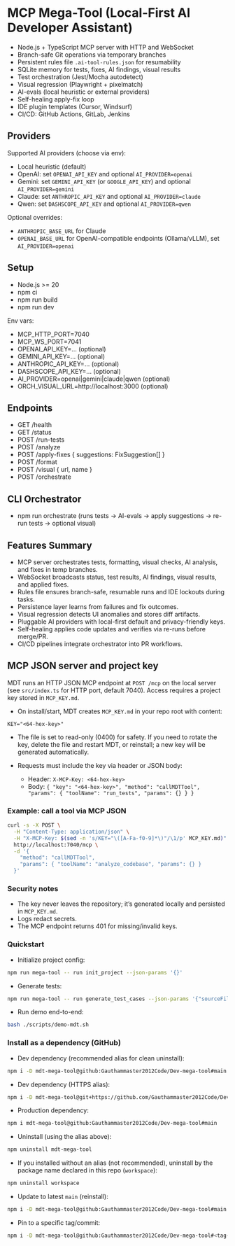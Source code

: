 # MCP Mega-Tool (Local-First AI Developer Assistant)

- Node.js + TypeScript MCP server with HTTP and WebSocket
- Branch-safe Git operations via temporary branches
- Persistent rules file `.ai-tool-rules.json` for resumability
- SQLite memory for tests, fixes, AI findings, visual results
- Test orchestration (Jest/Mocha autodetect)
- Visual regression (Playwright + pixelmatch)
- AI-evals (local heuristic or external providers)
- Self-healing apply-fix loop
- IDE plugin templates (Cursor, Windsurf)
- CI/CD: GitHub Actions, GitLab, Jenkins

## Providers
Supported AI providers (choose via env):
- Local heuristic (default)
- OpenAI: set `OPENAI_API_KEY` and optional `AI_PROVIDER=openai`
- Gemini: set `GEMINI_API_KEY` (or `GOOGLE_API_KEY`) and optional `AI_PROVIDER=gemini`
- Claude: set `ANTHROPIC_API_KEY` and optional `AI_PROVIDER=claude`
- Qwen: set `DASHSCOPE_API_KEY` and optional `AI_PROVIDER=qwen`

Optional overrides:
- `ANTHROPIC_BASE_URL` for Claude
- `OPENAI_BASE_URL` for OpenAI-compatible endpoints (Ollama/vLLM), set `AI_PROVIDER=openai`

## Setup

- Node.js >= 20
- npm ci
- npm run build
- npm run dev

Env vars:
- MCP_HTTP_PORT=7040
- MCP_WS_PORT=7041
- OPENAI_API_KEY=... (optional)
- GEMINI_API_KEY=... (optional)
- ANTHROPIC_API_KEY=... (optional)
- DASHSCOPE_API_KEY=... (optional)
- AI_PROVIDER=openai|gemini|claude|qwen (optional)
- ORCH_VISUAL_URL=http://localhost:3000 (optional)

## Endpoints
- GET /health
- GET /status
- POST /run-tests
- POST /analyze
- POST /apply-fixes { suggestions: FixSuggestion[] }
- POST /format
- POST /visual { url, name }
- POST /orchestrate

## CLI Orchestrator
- npm run orchestrate (runs tests -> AI-evals -> apply suggestions -> re-run tests -> optional visual)

## Features Summary
- MCP server orchestrates tests, formatting, visual checks, AI analysis, and fixes in temp branches.
- WebSocket broadcasts status, test results, AI findings, visual results, and applied fixes.
- Rules file ensures branch-safe, resumable runs and IDE lockouts during tasks.
- Persistence layer learns from failures and fix outcomes.
- Visual regression detects UI anomalies and stores diff artifacts.
- Pluggable AI providers with local-first default and privacy-friendly keys.
- Self-healing applies code updates and verifies via re-runs before merge/PR.
- CI/CD pipelines integrate orchestrator into PR workflows.

## MCP JSON server and project key

MDT runs an HTTP JSON MCP endpoint at `POST /mcp` on the local server (see `src/index.ts` for HTTP port, default 7040). Access requires a project key stored in `MCP_KEY.md`.

- On install/start, MDT creates `MCP_KEY.md` in your repo root with content:

```
KEY="<64-hex-key>"
```

- The file is set to read-only (0400) for safety. If you need to rotate the key, delete the file and restart MDT, or reinstall; a new key will be generated automatically.

- Requests must include the key via header or JSON body:
  - Header: `X-MCP-Key: <64-hex-key>`
  - Body: `{ "key": "<64-hex-key>", "method": "callMDTTool", "params": { "toolName": "run_tests", "params": {} } }`

### Example: call a tool via MCP JSON

```bash
curl -s -X POST \
  -H "Content-Type: application/json" \
  -H "X-MCP-Key: $(sed -n 's/KEY="\([A-Fa-f0-9]*\)"/\1/p' MCP_KEY.md)" \
  http://localhost:7040/mcp \
  -d '{
    "method": "callMDTTool",
    "params": { "toolName": "analyze_codebase", "params": {} }
  }'
```

### Security notes
- The key never leaves the repository; it’s generated locally and persisted in `MCP_KEY.md`.
- Logs redact secrets.
- The MCP endpoint returns 401 for missing/invalid keys.

### Quickstart

- Initialize project config:
```bash
npm run mega-tool -- run init_project --json-params '{}'
```

- Generate tests:
```bash
npm run mega-tool -- run generate_test_cases --json-params '{"sourceFiles":["src/index.ts"]}'
```

- Run demo end-to-end:
```bash
bash ./scripts/demo-mdt.sh
```

### Install as a dependency (GitHub)

- Dev dependency (recommended alias for clean uninstall):
```bash
npm i -D mdt-mega-tool@github:Gauthammaster2012Code/Dev-mega-tool#main
```

- Dev dependency (HTTPS alias):
```bash
npm i -D mdt-mega-tool@git+https://github.com/Gauthammaster2012Code/Dev-mega-tool.git#main
```

- Production dependency:
```bash
npm i mdt-mega-tool@github:Gauthammaster2012Code/Dev-mega-tool#main
```

- Uninstall (using the alias above):
```bash
npm uninstall mdt-mega-tool
```

- If you installed without an alias (not recommended), uninstall by the package name declared in this repo (`workspace`):
```bash
npm uninstall workspace
```

- Update to latest `main` (reinstall):
```bash
npm i -D mdt-mega-tool@github:Gauthammaster2012Code/Dev-mega-tool#main
```

- Pin to a specific tag/commit:
```bash
npm i -D mdt-mega-tool@github:Gauthammaster2012Code/Dev-mega-tool#<tag-or-commit>
```